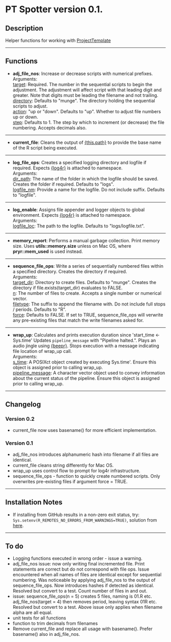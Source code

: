 # PT Spotter version 0.1.

## Description

Helper functions for working with [ProjectTemplate](http://projecttemplate.net/)

***

## Functions

* **adj_file_nos**: Increase or decrease scripts with numerical prefixes.  
Arguments:  
<u>target</u>: Required. The number in the sequential scripts to begin the
adjustment. The adjustment will affect script with that leading digit and
greater. Note that digits must be leading the filename and not trailing.  
<u>directory</u>: Defaults to "munge". The directory holding the sequential
scripts to adjust.  
<u>action</u>: "up or "down". Defaults to "up". Whether to adjust file numbers
up or down.  
<u>step</u>: Defaults to 1. The step by which to increment (or decrease) the
file numbering. Accepts decimals also.  

***

* **current_file**: Cleans the output of [{this.path}](https://CRAN.R-project.org/package=this.path)
to provide the base name of the R script being executed.

***

* **log_file_ops**: Creates a specified logging directory and logfile if
required.
Expects [{log4r}](https://cran.r-project.org/package=log4r) is attached to
namespace.  
Arguments:  
<u>dir_path</u>: The name of the folder in which the logfile should be saved.
Creates the folder if required. Defaults to "logs".  
<u>logfile_nm</u>: Provide a name for the logfile. Do not include suffix.
Defaults to "logfile".  

***

* **log_enable**: Assigns file appender and logger objects to global
environment.
Expects [{log4r}](https://cran.r-project.org/package=log4r) is attached to
namespace.  
Arguments:  
<u>logfile_loc</u>: The path to the logfile. Defaults to "logs/logfile.txt".

***

* **memory_report**: Performs a manual garbage collection. Print memory size.
Uses **utils::memory.size** unless on Mac OS, where **pryr::mem_used** is used
instead. 

***

* **sequence_file_ops**:  Write a series of sequentially numbered files within a
specified directory. Creates the directory if required.  
Arguments:  
<u>target_dir</u>: Directory to create files. Defaults to "munge". Creates
the directory if file.exists(target_dir) evaluates to FALSE.  
<u>n</u>: The number of files to create. Accepts a single number or numerical
vector.  
<u>filetype</u>: The suffix to append the filename with. Do not include full
stops / periods. Defaults to "R".  
<u>force</u>: Defaults to FALSE. If set to TRUE, sequence_file_ops will
verwrite any pre-existing files that match the write filenames asked for.

***

* **wrap_up**: Calculates and prints execution duration since
'start_time <- Sys.time' Updates `pipeline_message` with "Pipeline halted.".
Plays an audio jingle using
[{beepr}](https://cran.r-project.org/package=beepr). Stops execution with a
message indicating file location of wrap_up call.  
Arguments:  
<u>s_time</u>: A POSIXct object created by executing Sys.time'. Ensure this
object is assigned prior to calling wrap_up.  
<u>pipeline_message</u>: A character vector object used to convey information
about the current status of the pipeline. Ensure this object is assigned
prior to calling wrap_up.

***

## Changelog

### Version 0.2

* current_file now uses basename() for more efficient implementation.


### Version 0.1

* adj_file_nos introduces alphanumeric hash into filename if all files are
identical.
* current_file cleans string differently for Mac OS.
* wrap_up uses control flow to prompt for log4r infrastructure.
* sequence_file_ops - function to quickly create numbered scripts. Only
overwrites pre-existing files if argument force = TRUE.

***

## Installation Notes

* If installing from GitHub results in a non-zero exit status, try:
`Sys.setenv(R_REMOTES_NO_ERRORS_FROM_WARNINGS=TRUE)`, solution from [here](https://github.com/r-lib/remotes/issues/434).

***

## To do

* Logging functions executed in wrong order - issue a warning.
* adj_file_nos issue: now only writing final incremented file. Print statements
are correct but do not correspond with file ops. Issue encountered when all
names of files are identical except for sequential numbering. Was noticeable by
applying adj_file_nos to the output of sequence_file_ops. Now introduces hashes
if detected as identical. Resolved but convert to a test. Count number of files
in and out.
* issue: sequence_file_ops(n = 5) creates 5 files, naming is 01.R etc.
adj_file_nos(target = 4) then removes period, leaving syntax 01R etc. Resolved
but convert to a test. Above issue only applies when filename alpha are all
equal.
* unit tests for all functions  
* function to trim decimals from filenames  
* Remove current_file and replace all usage with basename(). Prefer basename()
also in adj_file_nos.
